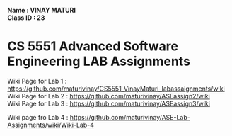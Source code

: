 **Name : VINAY MATURI**  
**Class ID : 23**  

# CS 5551 Advanced Software Engineering LAB Assignments   
Wiki Page for Lab 1 : https://github.com/maturivinay/CS5551_VinayMaturi_labassaignments/wiki  
Wiki Page for Lab 2 : https://github.com/maturivinay/ASEassign2/wiki   
Wiki Page for Lab 3 : https://github.com/maturivinay/ASEassign3/wiki  

Wiki page fro Lab 4 : https://github.com/maturivinay/ASE-Lab-Assignments/wiki/Wiki-Lab-4
